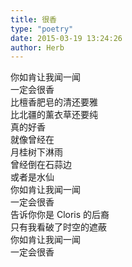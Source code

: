 ```yaml
---  
title: 很香  
type: "poetry"  
date: 2015-03-19 13:24:26  
author: Herb  
---  
```

你如肯让我闻一闻  
一定会很香  
比檀香肥皂的清还要雅  
比北疆的薰衣草还要纯  
真的好香  
就像曾经在  
月桂树下淋雨  
曾经倒在石蒜边  
或者是水仙  
你如肯让我闻一闻  
一定会很香  
告诉你你是 Cloris 的后裔  
只有我看破了时空的遮蔽  
你如肯让我闻一闻  
一定会很香